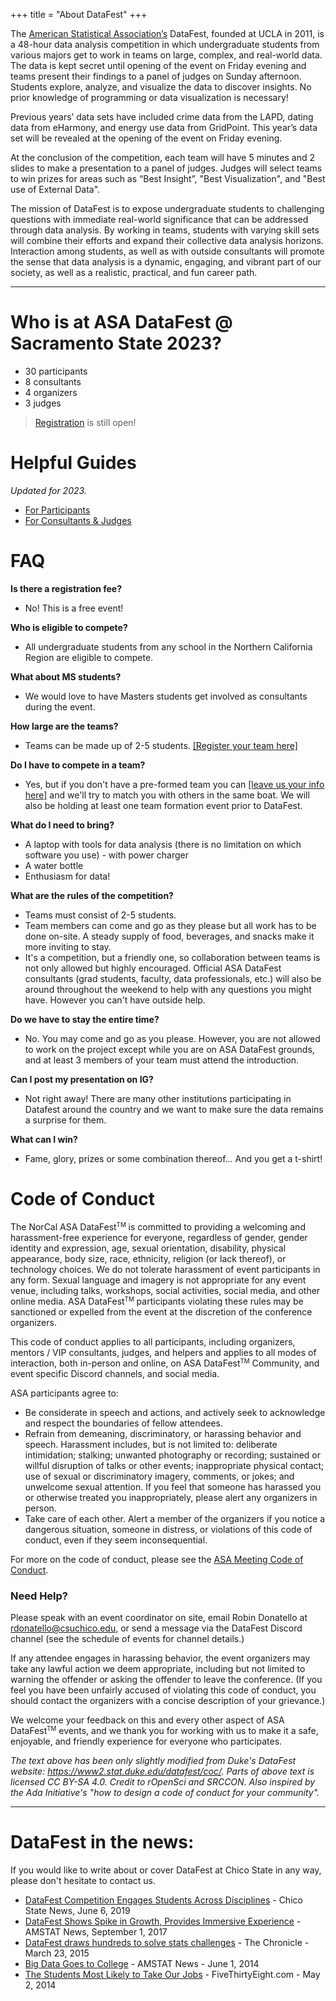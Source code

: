 +++
title = "About DataFest"
+++

The [American Statistical Association’s](https://ww2.amstat.org/education/datafest/) DataFest, founded at UCLA in 2011, is a 48-hour data analysis competition in which undergraduate students from various majors get to work in teams on large, complex, and real-world data. The data is kept secret until opening of the event on Friday evening and teams present their findings to a panel of judges on Sunday afternoon. Students explore, analyze, and visualize the data to discover insights. No prior knowledge of programming or data visualization is necessary! 

Previous years’ data sets have included crime data from the LAPD, dating data from eHarmony, and energy use data from GridPoint. This year’s data set will be revealed at the opening of the event on Friday evening. 

At the conclusion of the competition, each team will have 5 minutes and 2 slides to make a presentation to a panel of judges. Judges will select teams to win prizes for areas such as “Best Insight”, "Best Visualization", and "Best use of External Data". 

The mission of DataFest is to expose undergraduate students to challenging questions with immediate real-world significance that can be addressed through data analysis. By working in teams, students with varying skill sets will combine their efforts and expand their collective data analysis horizons. Interaction among students, as well as with outside consultants will promote the sense that data analysis is a dynamic, engaging, and vibrant part of our society, as well as a realistic, practical, and fun career path.

----

# Who is at ASA DataFest @ Sacramento State 2023? 

- 30 participants
- 8 consultants
- 4 organizers
- 3 judges

> [Registration](register.html) is still open!


# Helpful Guides
_Updated for 2023._

* [For Participants](/info_guide_sac) 
* [For Consultants & Judges](/consulting_judging_info)


# FAQ

**Is there a registration fee?**

* No! This is a free event!

**Who is eligible to compete?**

* All undergraduate students from any school in the Northern California Region are eligible to compete.

**What about MS students?**

* We would love to have Masters students get involved as consultants during the event.

**How large are the teams?**

* Teams can be made up of 2-5 students. [[Register your team here]](https://forms.gle/zDPFx5toc81x5FAy6)

**Do I have to compete in a team?**

* Yes, but if you don't have a pre-formed team you can [[leave us your info here]](https://forms.gle/M2crKHFtBDg8Ja43A) and we'll try to match you with others in the same boat. We will also be holding at least one team formation event prior to DataFest. 

**What do I need to bring?**

* A laptop with tools for data analysis (there is no limitation on which software you use) - with power charger
* A water bottle
* Enthusiasm for data! 

**What are the rules of the competition?**

* Teams must consist of 2-5 students. 
* Team members can come and go as they please but all work has to be done on-site. A steady supply of food, beverages, and snacks make it more inviting to stay.  
* It's a competition, but a friendly one, so collaboration between teams is not only allowed but highly encouraged. Official ASA DataFest consultants (grad students, faculty, data professionals, etc.) will also be around throughout the weekend to help with any questions you might have. However you can't have outside help.   

**Do we have to stay the entire time?**

* No. You may come and go as you please. However, you are not allowed to work on the project except while you are on ASA DataFest grounds, and at least 3 members of your team must attend the introduction.

**Can I post my presentation on IG?**
* Not right away! There are many other institutions participating in Datafest around the country and we want to make sure the data remains a surprise for them.

**What can I win?**

* Fame, glory, prizes or some combination thereof... And you get a t-shirt!


# Code of Conduct

The NorCal ASA DataFest<small><sup>TM</sup></small> is committed to providing a welcoming and harassment-free experience for everyone, regardless of gender, gender identity and expression, age, sexual orientation, disability, physical appearance, body size, race, ethnicity, religion (or lack thereof), or technology choices. We do not tolerate harassment of event participants in any form. Sexual language and imagery is not appropriate for any event venue, including talks, workshops, social activities, social media, and other online media. ASA DataFest<small><sup>TM</sup></small> participants violating these rules may be sanctioned or expelled from the event at the discretion of the conference organizers.

This code of conduct applies to all participants, including organizers, mentors / VIP consultants, judges, and helpers and applies to all modes of interaction, both in-person and online, on ASA DataFest<small><sup>TM</sup></small> Community, and event specific Discord channels, and social media.

ASA participants agree to:

- Be considerate in speech and actions, and actively seek to acknowledge and respect the boundaries of fellow attendees.
- Refrain from demeaning, discriminatory, or harassing behavior and speech. Harassment includes, but is not limited to: deliberate intimidation; stalking; unwanted photography or recording; sustained or willful disruption of talks or other events; inappropriate physical contact; use of sexual or discriminatory imagery, comments, or jokes; and unwelcome sexual attention. If you feel that someone has harassed you or otherwise treated you inappropriately, please alert any organizers in person.
- Take care of each other. Alert a member of the organizers if you notice a dangerous situation, someone in distress, or violations of this code of conduct, even if they seem inconsequential.

For more on the code of conduct, please see the [ASA Meeting Code of Conduct](https://www.amstat.org/ASA/Meetings/Meeting-Conduct-Policy.aspx).


### Need Help?

Please speak with an event coordinator on site, email Robin Donatello at rdonatello@csuchico.edu, or send a message via the DataFest Discord channel (see the schedule of events for channel details.)

If any attendee engages in harassing behavior, the event organizers may take any lawful action we deem appropriate, including but not limited to warning the offender or asking the offender to leave the conference. (If you feel you have been unfairly accused of violating this code of conduct, you should contact the organizers with a concise description of your grievance.)

We welcome your feedback on this and every other aspect of ASA DataFest<small><sup>TM</sup></small> events, and we thank you for working with us to make it a safe, enjoyable, and friendly experience for everyone who participates.

_The text above has been only slightly modified from Duke's DataFest website: https://www2.stat.duke.edu/datafest/coc/. Parts of above text is licensed CC BY-SA 4.0. Credit to rOpenSci and SRCCON. Also inspired by the Ada Initiative's "how to design a code of conduct for your community"._


---

# DataFest in the news: 

If you would like to write about or cover DataFest at Chico State in any way, please don't hesitate to contact us.

* [DataFest Competition Engages Students Across Disciplines](https://www.csuchico.edu/cob/news/datafest.shtml) - Chico State News, June 6, 2019
* [DataFest Shows Spike in Growth, Provides Immersive Experience](http://magazine.amstat.org/blog/2017/09/01/datafest-2/) - AMSTAT News, September 1, 2017
* [DataFest draws hundreds to solve stats challenges](http://www.dukechronicle.com/article/2015/03/datafest-draws-hundreds-solve-stats-challenges) - The Chronicle - March 23, 2015
* [Big Data Goes to College](http://magazine.amstat.org/blog/2014/06/01/datafest/) - AMSTAT News - June 1, 2014
* [The Students Most Likely to Take Our Jobs](http://fivethirtyeight.com/datalab/the-students-most-likely-to-take-our-jobs/) - FiveThirtyEight.com - May 2, 2014


